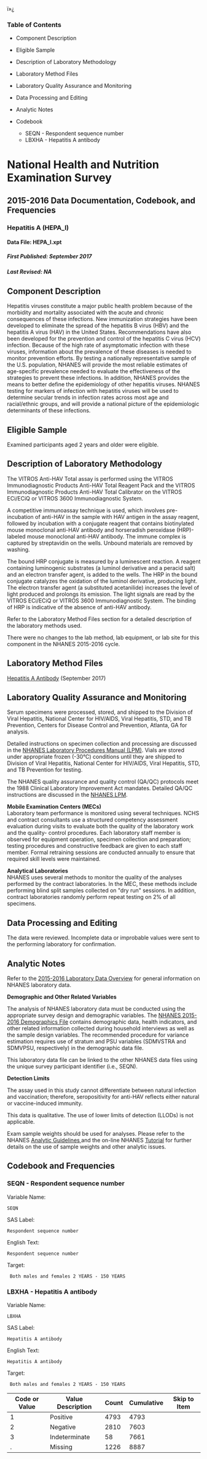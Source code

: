 ï»¿

### Table of Contents

  * Component Description
  * Eligible Sample
  * Description of Laboratory Methodology
  * Laboratory Method Files
  * Laboratory Quality Assurance and Monitoring
  * Data Processing and Editing
  * Analytic Notes
  * Codebook

    * SEQN - Respondent sequence number
    * LBXHA - Hepatitis A antibody

# National Health and Nutrition Examination Survey

## 2015-2016 Data Documentation, Codebook, and Frequencies

### Hepatitis A (HEPA_I)

####  Data File: HEPA_I.xpt

#####  First Published: September 2017

#####  Last Revised: NA

## Component Description

Hepatitis viruses constitute a major public health problem because of the
morbidity and mortality associated with the acute and chronic consequences of
these infections. New immunization strategies have been developed to eliminate
the spread of the hepatitis B virus (HBV) and the hepatitis A virus (HAV) in
the United States. Recommendations have also been developed for the prevention
and control of the hepatitis C virus (HCV) infection. Because of the high rate
of asymptomatic infection with these viruses, information about the prevalence
of these diseases is needed to monitor prevention efforts. By testing a
nationally representative sample of the U.S. population, NHANES will provide
the most reliable estimates of age-specific prevalence needed to evaluate the
effectiveness of the strategies to prevent these infections. In addition,
NHANES provides the means to better define the epidemiology of other hepatitis
viruses. NHANES testing for markers of infection with hepatitis viruses will
be used to determine secular trends in infection rates across most age and
racial/ethnic groups, and will provide a national picture of the epidemiologic
determinants of these infections.

## Eligible Sample

Examined participants aged 2 years and older were eligible.

## Description of Laboratory Methodology

The VITROS Anti-HAV Total assay is performed using the VITROS Immunodiagnostic
Products Anti-HAV Total Reagent Pack and the VITROS Immunodiagnostic Products
Anti-HAV Total Calibrator on the VITROS ECi/ECiQ or VITROS 3600
Immunodiagnostic System.

A competitive immunoassay technique is used, which involves pre-incubation of
anti-HAV in the sample with HAV antigen in the assay reagent, followed by
incubation with a conjugate reagent that contains biotinylated mouse
monoclonal anti-HAV antibody and horseradish peroxidase (HRP)-labeled mouse
monoclonal anti-HAV antibody. The immune complex is captured by streptavidin
on the wells. Unbound materials are removed by washing.

The bound HRP conjugate is measured by a luminescent reaction. A reagent
containing luminogenic substrates (a luminol derivative and a peracid salt)
and an electron transfer agent, is added to the wells. The HRP in the bound
conjugate catalyzes the oxidation of the luminol derivative, producing light.
The electron transfer agent (a substituted acetanilide) increases the level of
light produced and prolongs its emission. The light signals are read by the
VITROS ECi/ECiQ or VITROS 3600 Immunodiagnostic System. The binding of HRP is
indicative of the absence of anti-HAV antibody.

Refer to the Laboratory Method Files section for a detailed description of the
laboratory methods used.

There were no changes to the lab method, lab equipment, or lab site for this
component in the NHANES 2015-2016 cycle.

## Laboratory Method Files

[Hepatitis A
Antibody](https://wwwn.cdc.gov/nchs/data/nhanes/2015-2016/labmethods/HEPA_I_MET.pdf)
(September 2017)

## Laboratory Quality Assurance and Monitoring

Serum specimens were processed, stored, and shipped to the Division of Viral
Hepatitis, National Center for HIV/AIDS, Viral Hepatitis, STD, and TB
Prevention, Centers for Disease Control and Prevention, Atlanta, GA for
analysis.

Detailed instructions on specimen collection and processing are discussed in
the [NHANES Laboratory Procedures Manual
(LPM)](https://wwwn.cdc.gov/nchs/data/nhanes/2015-2016/manuals/2016_MEC_Laboratory_Procedures_Manual.pdf).
Vials are stored under appropriate frozen (-30°C) conditions until they are
shipped to Division of Viral Hepatitis, National Center for HIV/AIDS, Viral
Hepatitis, STD, and TB Prevention for testing.

The NHANES quality assurance and quality control (QA/QC) protocols meet the
1988 Clinical Laboratory Improvement Act mandates. Detailed QA/QC instructions
are discussed in the [NHANES
LPM](https://wwwn.cdc.gov/nchs/data/nhanes/2015-2016/manuals/2016_MEC_Laboratory_Procedures_Manual.pdf).

**Mobile Examination Centers (MECs)**  
Laboratory team performance is monitored using several techniques. NCHS and
contract consultants use a structured competency assessment evaluation during
visits to evaluate both the quality of the laboratory work and the quality-
control procedures. Each laboratory staff member is observed for equipment
operation, specimen collection and preparation; testing procedures and
constructive feedback are given to each staff member. Formal retraining
sessions are conducted annually to ensure that required skill levels were
maintained.

**Analytical Laboratories**  
NHANES uses several methods to monitor the quality of the analyses performed
by the contract laboratories. In the MEC, these methods include performing
blind split samples collected on "dry run" sessions. In addition, contract
laboratories randomly perform repeat testing on 2% of all specimens.  

## Data Processing and Editing

The data were reviewed. Incomplete data or improbable values were sent to the
performing laboratory for confirmation.

## Analytic Notes

Refer to the [2015-2016 Laboratory Data
Overview](https://wwwn.cdc.gov/nchs/nhanes/continuousnhanes/overviewlab.aspx?BeginYear=2015)
for general information on NHANES laboratory data.

**Demographic and Other Related Variables**

The analysis of NHANES laboratory data must be conducted using the appropriate
survey design and demographic variables. The [NHANES 2015-2016 Demographics
File](https://wwwn.cdc.gov/nchs/nhanes/search/datapage.aspx?Component=Demographics&CycleBeginYear=2015)
contains demographic data, health indicators, and other related information
collected during household interviews as well as the sample design variables.
The recommended procedure for variance estimation requires use of stratum and
PSU variables (SDMVSTRA and SDMVPSU, respectively) in the demographic data
file.  

This laboratory data file can be linked to the other NHANES data files using
the unique survey participant identifier (i.e., SEQN).

**Detection Limits**

The assay used in this study cannot differentiate between natural infection
and vaccination; therefore, seropositivity for anti-HAV reflects either
natural or vaccine-induced immunity.

This data is qualitative. The use of lower limits of detection (LLODs) is not
applicable.

Exam sample weights should be used for analyses. Please refer to the NHANES
[Analytic Guidelines
](https://wwwn.cdc.gov/nchs/nhanes/analyticguidelines.aspx)and the on-line
NHANES [Tutorial](https://www.cdc.gov/nchs/tutorials/) for further details on
the use of sample weights and other analytic issues.

## Codebook and Frequencies

### SEQN - Respondent sequence number

Variable Name:

    SEQN
SAS Label:

    Respondent sequence number
English Text:

    Respondent sequence number
Target:

     Both males and females 2 YEARS - 150 YEARS

### LBXHA - Hepatitis A antibody

Variable Name:

    LBXHA 
SAS Label:

    Hepatitis A antibody
English Text:

    Hepatitis A antibody
Target:

     Both males and females 2 YEARS - 150 YEARS
Code or Value | Value Description | Count | Cumulative | Skip to Item  
---|---|---|---|---  
1 | Positive | 4793 | 4793 |   
2 | Negative | 2810 | 7603 |   
3 | Indeterminate | 58 | 7661 |   
. | Missing | 1226 | 8887 | 

